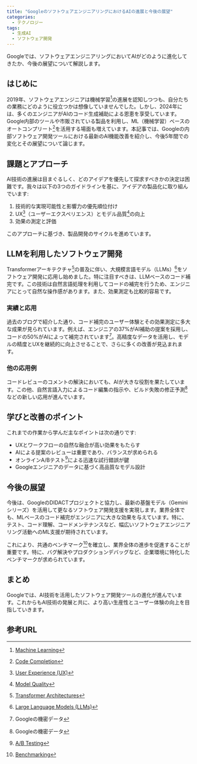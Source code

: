 ```yaml
---
title: "GoogleのソフトウェアエンジニアリングにおけるAIの進展と今後の展望"
categories:
  - テクノロジー
tags:
  - 生成AI
  - ソフトウェア開発
---
```

Googleでは、ソフトウェアエンジニアリングにおいてAIがどのように進化してきたか、今後の展望について解説します。

## はじめに
2019年、ソフトウェアエンジニアは機械学習[^1]の進展を認知しつつも、自分たちの業務にどのように役立つかは想像していませんでした。しかし、2024年には、多くのエンジニアがAIのコード生成補助による恩恵を享受しています。Google内部のツールや市販されている製品を利用し、ML（機械学習）ベースのオートコンプリート[^2]を活用する場面も増えています。本記事では、Googleの内部ソフトウェア開発ツールにおける最新のAI機能改善を紹介し、今後5年間での変化とその展望について論じます。

## 課題とアプローチ
AI技術の進展は目まぐるしく、どのアイデアを優先して探求すべきかの決定は困難です。我々は以下の3つのガイドラインを基に、アイデアの製品化に取り組んでいます:

1. 技術的な実現可能性と影響力の優先順位付け
2. UX[^3]（ユーザーエクスペリエンス）とモデル品質[^4]の向上
3. 効果の測定と評価

このアプローチに基づき、製品開発のサイクルを進めています。

## LLMを利用したソフトウェア開発
Transformerアーキテクチャ[^5]の普及に伴い、大規模言語モデル（LLMs）[^6]をソフトウェア開発に応用し始めました。特に注目すべきは、LLMベースのコード補完です。この技術は自然言語処理を利用してコードの補完を行うため、エンジニアにとって自然な操作感があります。また、効果測定も比較的容易です。

### 実績と応用
過去のブログで紹介した通り、コード補完のユーザー体験とその効果測定に多大な成果が見られています。例えば、エンジニアの37%がAI補助の提案を採用し、コードの50%がAIによって補完されています[^7]。高精度なデータを活用し、モデルの精度とUXを継続的に向上させることで、さらに多くの改善が見込まれます。

### 他の応用例
コードレビューのコメントの解決においても、AIが大きな役割を果たしています。この他、自然言語入力によるコード編集の指示や、ビルド失敗の修正予測[^8]などの新しい応用が進んでいます。

## 学びと改善のポイント
これまでの作業から学んだ主なポイントは次の通りです:

- UXとワークフローの自然な融合が高い効果をもたらす
- AIによる提案のレビューは重要であり、バランスが求められる
- オンラインA/Bテスト[^9]による迅速な試行錯誤が鍵
- Googleエンジニアのデータに基づく高品質なモデル設計

## 今後の展望
今後は、GoogleのDIDACTプロジェクトと協力し、最新の基盤モデル（Geminiシリーズ）を活用して更なるソフトウェア開発支援を実現します。業界全体でも、MLベースのコード補完がエンジニアに大きな効果を与えています。特に、テスト、コード理解、コードメンテナンスなど、幅広いソフトウェアエンジニアリング活動へのML支援が期待されています。

これにより、共通のベンチマーク[^10]を確立し、業界全体の進歩を促進することが重要です。特に、バグ解決やプロダクションデバッグなど、企業環境に特化したベンチマークが求められています。

## まとめ
Googleでは、AI技術を活用したソフトウェア開発ツールの進化が進んでいます。これからもAI技術の発展と共に、より高い生産性とユーザー体験の向上を目指していきます。

## 参考URL
[^1]:[Machine Learning](https://www.nttdata-gsl.co.jp/related/column/what-is-machine-learning.html#:~:text=%E6%A9%9F%E6%A2%B0%E5%AD%A6%E7%BF%92%EF%BC%88Machine%20Learning%EF%BC%89%E3%81%A8,%E3%81%99%E3%82%8B%E3%83%87%E3%83%BC%E3%82%BF%E8%A7%A3%E6%9E%90%E6%8A%80%E8%A1%93%E3%81%A7%E3%81%99%E3%80%82)
[^2]:[Code Completion](https://en.wikipedia.org/wiki/Code_completion)
[^3]:[User Experience (UX)](https://www.brainpad.co.jp/rtoaster/blog/about_ux/)
[^4]:[Model Quality](https://docs.aws.amazon.com/ja_jp/sagemaker/latest/dg/model-monitor-model-quality.html)
[^5]:[Transformer Architectures](https://ja.wikipedia.org/wiki/Transformer_(%E6%A9%9F%E6%A2%B0%E5%AD%A6%E7%BF%92%E3%83%A2%E3%83%87%E3%83%AB))
[^6]:[Large Language Models (LLMs)](https://en.wikipedia.org/wiki/Large_language_model)
[^7]: Googleの機密データ
[^8]: Googleの機密データ
[^9]:[A/B Testing](https://www.innovation.co.jp/urumo/split_testing/#:~:text=A%2FB%E3%83%86%E3%82%B9%E3%83%88%E3%81%A8%E3%81%AF%E3%80%81%E3%83%90%E3%83%8A%E3%83%BC%E3%82%84%E5%BA%83%E5%91%8A%E6%96%87%E3%80%81,%E8%A6%8B%E3%81%A4%E3%81%91%E3%82%8B%E3%81%93%E3%81%A8%E3%81%8C%E3%81%A7%E3%81%8D%E3%81%BE%E3%81%99%E3%80%82)
[^10]:[Benchmarking](https://ejje.weblio.jp/content/benchmarking)
